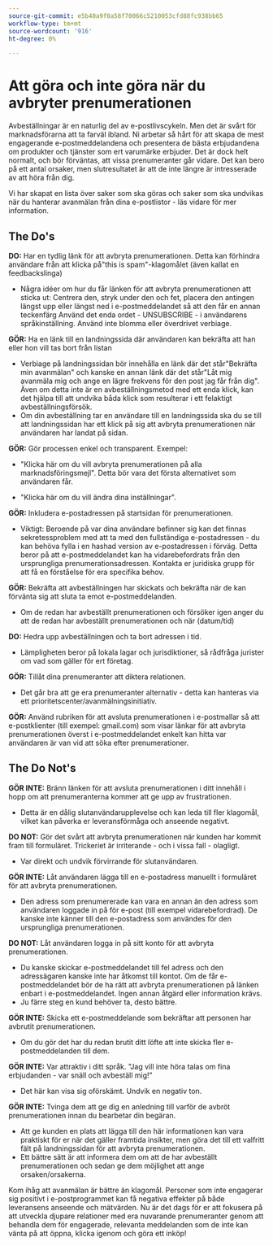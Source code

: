 ```yaml
---
source-git-commit: e5b40a9f0a58f70066c5210053cfd88fc938bb65
workflow-type: tm+mt
source-wordcount: '916'
ht-degree: 0%

---
```

# Att göra och inte göra när du avbryter prenumerationen

Avbeställningar är en naturlig del av e-postlivscykeln. Men det är svårt för marknadsförarna att ta farväl ibland. Ni arbetar så hårt för att skapa de mest engagerande e-postmeddelandena och presentera de bästa erbjudandena om produkter och tjänster som ert varumärke erbjuder. Det är dock helt normalt, och bör förväntas, att vissa prenumeranter går vidare. Det kan bero på ett antal orsaker, men slutresultatet är att de inte längre är intresserade av att höra från dig.

Vi har skapat en lista över saker som ska göras och saker som ska undvikas när du hanterar avanmälan från dina e-postlistor - läs vidare för mer information.

## The Do&#39;s

**DO:** Har en tydlig länk för att avbryta prenumerationen. Detta kan förhindra användare från att klicka på&quot;this is spam&quot;-klagomålet (även kallat en feedbackslinga)

+ Några idéer om hur du får länken för att avbryta prenumerationen att sticka ut: Centrera den, stryk under den och fet, placera den antingen längst upp eller längst ned i e-postmeddelandet så att den får en annan teckenfärg
Använd det enda ordet - UNSUBSCRIBE - i användarens språkinställning. Använd inte blomma eller överdrivet verbiage.

**GÖR:** Ha en länk till en landningssida där användaren kan bekräfta att han eller hon vill tas bort från listan

+ Verbiage på landningssidan bör innehålla en länk där det står&quot;Bekräfta min avanmälan&quot; och kanske en annan länk där det står&quot;Låt mig avanmäla mig och ange en lägre frekvens för den post jag får från dig&quot;. Även om detta inte är en avbeställningsmetod med ett enda klick, kan det hjälpa till att undvika båda klick som resulterar i ett felaktigt avbeställningsförsök.
+ Om din avbeställning tar en användare till en landningssida ska du se till att landningssidan har ett klick på sig att avbryta prenumerationen när användaren har landat på sidan.

**GÖR:** Gör processen enkel och transparent. Exempel:

+ &quot;Klicka här om du vill avbryta prenumerationen på alla marknadsföringsmejl&quot;. Detta bör vara det första alternativet som användaren får.

+ &quot;Klicka här om du vill ändra dina inställningar&quot;.

**GÖR:** Inkludera e-postadressen på startsidan för prenumerationen.

+ Viktigt: Beroende på var dina användare befinner sig kan det finnas sekretessproblem med att ta med den fullständiga e-postadressen - du kan behöva fylla i en hashad version av e-postadressen i förväg. Detta beror på att e-postmeddelandet kan ha vidarebefordrats från den ursprungliga prenumerationsadressen. Kontakta er juridiska grupp för att få en förståelse för era specifika behov.

**GÖR:** Bekräfta att avbeställningen har skickats och bekräfta när de kan förvänta sig att sluta ta emot e-postmeddelanden.

+ Om de redan har avbeställt prenumerationen och försöker igen anger du att de redan har avbeställt prenumerationen och när (datum/tid)

**DO:** Hedra upp avbeställningen och ta bort adressen i tid.

+ Lämpligheten beror på lokala lagar och jurisdiktioner, så rådfråga jurister om vad som gäller för ert företag.

**GÖR:** Tillåt dina prenumeranter att diktera relationen.

+ Det går bra att ge era prenumeranter alternativ - detta kan hanteras via ett prioritetscenter/avanmälningsinitiativ.

**GÖR:** Använd rubriken för att avsluta prenumerationen i e-postmallar så att e-postklienter (till exempel: gmail.com) som visar länkar för att avbryta prenumerationen överst i e-postmeddelandet enkelt kan hitta var användaren är van vid att söka efter prenumerationer.

## The Do Not&#39;s


**GÖR INTE:** Bränn länken för att avsluta prenumerationen i ditt innehåll i hopp om att prenumeranterna kommer att ge upp av frustrationen.

+ Detta är en dålig slutanvändarupplevelse och kan leda till fler klagomål, vilket kan påverka er leveransförmåga och anseende negativt.

**DO NOT:** Gör det svårt att avbryta prenumerationen när kunden har kommit fram till formuläret. Trickeriet är irriterande - och i vissa fall - olagligt.

+ Var direkt och undvik förvirrande för slutanvändaren.

**GÖR INTE:** Låt användaren lägga till en e-postadress manuellt i formuläret för att avbryta prenumerationen.

+ Den adress som prenumererade kan vara en annan än den adress som användaren loggade in på för e-post (till exempel vidarebefordrad).  De kanske inte känner till den e-postadress som användes för den ursprungliga prenumerationen.

**DO NOT:** Låt användaren logga in på sitt konto för att avbryta prenumerationen.

+ Du kanske skickar e-postmeddelandet till fel adress och den adressägaren kanske inte har åtkomst till kontot.  Om de får e-postmeddelandet bör de ha rätt att avbryta prenumerationen på länken enbart i e-postmeddelandet. Ingen annan åtgärd eller information krävs.
+ Ju färre steg en kund behöver ta, desto bättre.

**GÖR INTE:** Skicka ett e-postmeddelande som bekräftar att personen har avbrutit prenumerationen.

+ Om du gör det har du redan brutit ditt löfte att inte skicka fler e-postmeddelanden till dem.

**GÖR INTE:** Var attraktiv i ditt språk. &quot;Jag vill inte höra talas om fina erbjudanden - var snäll och avbeställ mig!&quot;

+ Det här kan visa sig oförskämt. Undvik en negativ ton.

**GÖR INTE:** Tvinga dem att ge dig en anledning till varför de avbröt prenumerationen innan du bearbetar din begäran.

+ Att ge kunden en plats att lägga till den här informationen kan vara praktiskt för er när det gäller framtida insikter, men göra det till ett valfritt fält på landningssidan för att avbryta prenumerationen.
+ Ett bättre sätt är att informera dem om att de har avbeställt prenumerationen och sedan ge dem möjlighet att ange orsaken/orsakerna.

Kom ihåg att avanmälan är bättre än klagomål. Personer som inte engagerar sig positivt i e-postprogrammet kan få negativa effekter på både leveransens anseende och mätvärden. Nu är det dags för er att fokusera på att utveckla djupare relationer med era nuvarande prenumeranter genom att behandla dem för engagerade, relevanta meddelanden som de inte kan vänta på att öppna, klicka igenom och göra ett inköp!

